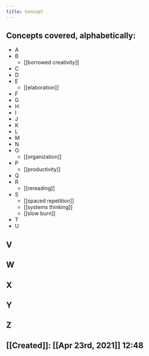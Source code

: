 ```yaml
---
title: Concept
---
```


## Concepts covered, alphabetically:
- A
- B
	- [[borrowed creativity]]
- C
- D
- E
	- [[elaboration]]
- F
- G
- H
- I
- J
- K
- L
- M
- N
- O
	- [[organization]]
- P
	- [[productivity]]
- Q
- R
	- [[rereading]]
- S
	- [[spaced repetition]]
	- [[systems thinking]]
	- [[slow burn]]
- T
- U
## V
## W
## X
## Y
## Z
##
## [[Created]]: [[Apr 23rd, 2021]] 12:48
##